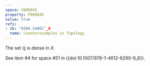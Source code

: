 ```yaml
---
space: S000043
property: P000026
value: true
refs:
- zb: "0386.54001"_6
  name: Counterexamples in Topology
---
```


The set $\mathbb Q$ is dense in $X$.

See item #4 for space #51 in {{doi:10.1007/978-1-4612-6290-9_6}}.
